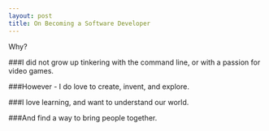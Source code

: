 ```yaml
---
layout: post
title: On Becoming a Software Developer
---
```


Why?

###I did not grow up tinkering with the command line, or with a passion for video games.  

###However - I do love to create, invent, and explore.

###I love learning, and want to understand our world.

###And find a way to bring people together.

  